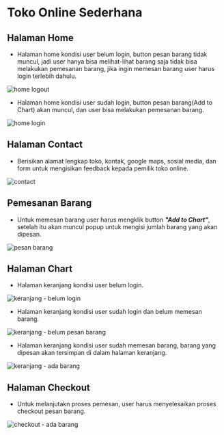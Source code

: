 # Toko Online Sederhana

## Halaman Home

- Halaman home kondisi user belum login, button pesan barang tidak muncul, jadi user hanya bisa melihat-lihat barang saja tidak bisa melakukan pemesanan barang, jika ingin memesan barang user harus login terlebih dahulu.

![home logout](https://user-images.githubusercontent.com/92837751/194980808-83ff8a4c-c834-430e-8487-0be677b82520.jpg)

- Halaman home kondisi user sudah login, button pesan barang(Add to Chart) akan muncul,  dan user bisa melakukan pemesanan barang.

![home login](https://user-images.githubusercontent.com/92837751/194980806-e06d6edd-cf78-4eb0-be37-2041ef21ab77.jpg)

## Halaman Contact

- Berisikan alamat lengkap toko, kontak, google maps, sosial media, dan form untuk mengisikan feedback kepada pemilik toko online.

![contact](https://user-images.githubusercontent.com/92837751/194980802-8f6e0301-2e9b-4792-8ea3-c0fba9a65e8e.jpg)

## Pemesanan Barang

- Untuk memesan barang user harus mengklik button <b><i>"Add to Chart"</i></b>, setelah itu akan muncul popup untuk mengisi jumlah barang yang akan dipesan.

![pesan barang](https://user-images.githubusercontent.com/92837751/194980820-7e377c97-cb53-4185-a086-4c42dc87153d.jpg)

## Halaman Chart

- Halaman keranjang kondisi user belum login.

![keranjang - belum login](https://user-images.githubusercontent.com/92837751/194980810-1311b0f2-d6f5-4f04-b5e7-659f3c2543e6.jpg)

- Halaman keranjang kondisi user sudah login dan belum memesan barang.

![keranjang - belum pesan barang](https://user-images.githubusercontent.com/92837751/194980812-c4e2bbc4-51e7-403f-874f-ea6220b4935e.jpg)

- Halaman keranjang kondisi user sudah memesan barang, barang yang dipesan akan tersimpan di dalam halaman keranjang.

![keranjang - ada barang](https://user-images.githubusercontent.com/92837751/194980809-0d02b6d3-64c5-4956-b0e5-134483f0f4cb.jpg)

## Halaman Checkout

- Untuk melanjutakn proses pemesan, user harus menyelesaikan proses checkout pesan barang.

![checkout - ada barang](https://user-images.githubusercontent.com/92837751/194980795-a6c451dd-7787-4303-8130-990b8d9621e4.jpg)


